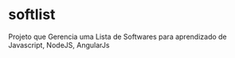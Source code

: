 # softlist
Projeto que Gerencia uma Lista de Softwares para aprendizado de Javascript, NodeJS, AngularJs
